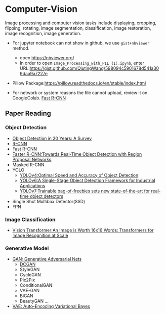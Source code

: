 # Computer-Vision

Image processing and computer vision tasks include displaying, cropping, flipping, rotating, image segmentation, classification, image restoration, image recognition, image generation. 


- For jupyter notebook can not show in github, we use `gist+nbviewer` method.
    - open <https://nbviewer.org/>
    - In order to open `Image_Processing_with_PIL (1).ipynb`, enter URL:<https://gist.github.com/QiutingWang/598094c5901678d541a309daa9a7227e>
    
- Pillow Package:<https://pillow.readthedocs.io/en/stable/index.html>

- For network or system reasons the file cannot upload, review it on GoogleColab. [Fast R-CNN](https://colab.research.google.com/drive/1tqT33wtD_iknunCecVovjfs129BamcKo?pli=1)


## Paper Reading
### Object Detection
- [Object Detection in 20 Years: A Survey](https://arxiv.org/pdf/1905.05055v2.pdf)
- [R-CNN](https://arxiv.org/pdf/1311.2524.pdf)
- [Fast R-CNN](https://arxiv.org/pdf/1504.08083.pdf)
- [Faster R-CNN:Towards Real-Time Object
Detection with Region Proposal Networks](https://arxiv.org/pdf/1506.01497.pdf)
- Masked R-CNN
- YOLO
  - [YOLOv4:Optimal Speed and Accuracy of Object Detection](https://arxiv.org/pdf/2004.10934.pdf)
  - [YOLOv6:A Single-Stage Object Detection Framework for Industrial Applications](https://arxiv.org/pdf/2209.02976.pdf)
  - [YOLOv7:Trainable bag-of-freebies sets new state-of-the-art for real-time object detectors](https://arxiv.org/pdf/2207.02696.pdf)
- Single Shot Multibox Detector(SSD)
- FPN
### Image Classification
- [Vision Transformer:An Image is Worth 16x16 Words: Transformers for Image Recognition at Scale](https://arxiv.org/pdf/2010.11929v2.pdf)

### Generative Model
- [GAN: Generative Adversarial Nets](https://arxiv.org/pdf/1406.2661.pdf)
  - [DCGAN](https://arxiv.org/pdf/1511.06434.pdf)
  - StyleGAN
  - CycleGAN
  - Pix2Pix
  - ConditionalGAN
  - VAE-GAN
  - BiGAN
  - BeautyGAN
  ...
- [VAE: Auto-Encoding Variational Bayes](https://arxiv.org/pdf/1312.6114v10.pdf)

